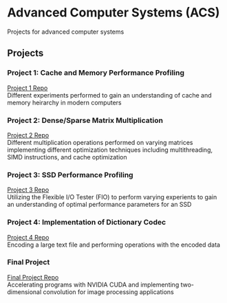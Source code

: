 # Advanced Computer Systems (ACS)
Projects for advanced computer systems

## Projects
### Project 1: Cache and Memory Performance Profiling
[Project 1 Repo](https://github.com/marcm24/acs/tree/main/project1) <br />
Different experiments performed to gain an understanding of cache and memory heirarchy in modern computers <br />

### Project 2: Dense/Sparse Matrix Multiplication 
[Project 2 Repo](https://github.com/marcm24/acs/tree/main/project2) <br />
Different multiplication operations performed on varying matrices implementing different optimization techniques including multithreading, SIMD instructions, and cache optimization <br />

### Project 3: SSD Performance Profiling
[Project 3 Repo](https://github.com/marcm24/acs/tree/main/project3) <br />
Utilizing the Flexible I/O Tester (FIO) to perform varying experients to gain an understanding of optimal performance parameters for an SSD <br />

### Project 4: Implementation of Dictionary Codec
[Project 4 Repo](https://github.com/marcm24/acs/tree/main/project4) <br />
Encoding a large text file and performing operations with the encoded data <br />

### Final Project
[Final Project Repo](https://github.com/marcm24/acs/tree/main/projectFinal) <br />
Accelerating programs with NVIDIA CUDA and implementing two-dimensional convolution for image processing applications <br />
